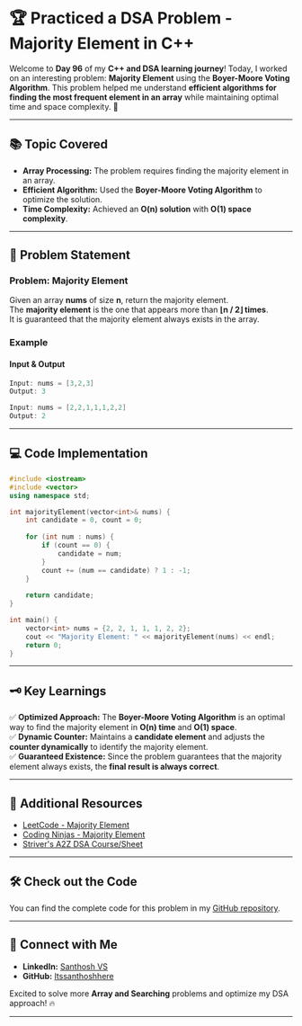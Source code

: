 # 🏆 Practiced a DSA Problem - Majority Element in C++

Welcome to **Day 96** of my **C++ and DSA learning journey**! Today, I worked on an interesting problem: **Majority Element** using the **Boyer-Moore Voting Algorithm**. This problem helped me understand **efficient algorithms for finding the most frequent element in an array** while maintaining optimal time and space complexity. 🚀  

---

## 📚 Topic Covered
- **Array Processing:** The problem requires finding the majority element in an array.
- **Efficient Algorithm:** Used the **Boyer-Moore Voting Algorithm** to optimize the solution.
- **Time Complexity:** Achieved an **O(n) solution** with **O(1) space complexity**.

---

## 📝 Problem Statement

### Problem: **Majority Element**

Given an array **nums** of size **n**, return the majority element.  
The **majority element** is the one that appears more than **⌊n / 2⌋ times**.  
It is guaranteed that the majority element always exists in the array.

### Example
#### **Input & Output**
```cpp
Input: nums = [3,2,3]
Output: 3

Input: nums = [2,2,1,1,1,2,2]
Output: 2
```

---

## 💻 Code Implementation

```cpp
#include <iostream>
#include <vector>
using namespace std;

int majorityElement(vector<int>& nums) {
    int candidate = 0, count = 0;
    
    for (int num : nums) {
        if (count == 0) {
            candidate = num;
        }
        count += (num == candidate) ? 1 : -1;
    }
    
    return candidate;
}

int main() {
    vector<int> nums = {2, 2, 1, 1, 1, 2, 2};
    cout << "Majority Element: " << majorityElement(nums) << endl;
    return 0;
}
```

---

## 🗝️ Key Learnings
✅ **Optimized Approach:** The **Boyer-Moore Voting Algorithm** is an optimal way to find the majority element in **O(n) time** and **O(1) space**.  
✅ **Dynamic Counter:** Maintains a **candidate element** and adjusts the **counter dynamically** to identify the majority element.  
✅ **Guaranteed Existence:** Since the problem guarantees that the majority element always exists, the **final result is always correct**.  

---

## 🔗 Additional Resources
- [LeetCode - Majority Element](https://leetcode.com/problems/majority-element/)  
- [Coding Ninjas - Majority Element](https://www.naukri.com/code360/problems/majority-element_6783241?utm_source=striver&utm_medium=website&utm_campaign=codestudio_a_zcourse&leftPanelTabValue=PROBLEM)  
- [Striver's A2Z DSA Course/Sheet](https://takeuforward.org/strivers-a2z-dsa-course/)  

---

## 🛠️ Check out the Code
You can find the complete code for this problem in my [GitHub repository](https://github.com/Itssanthoshhere/Data-Structures-and-Algorithms/blob/main/C%2B%2B%20with%20DSA-learning-journey/Day96%20-%20Solve%20Problems%20on%20Arrays%20%5BMedium%5D%20-%20Majority%20Element/Majority_Element.cpp).  

---

## 🔗 Connect with Me
- **LinkedIn:** [Santhosh VS](https://www.linkedin.com/in/thesanthoshvs/)  
- **GitHub:** [Itssanthoshhere](https://github.com/Itssanthoshhere)  

Excited to solve more **Array and Searching** problems and optimize my DSA approach! 🔥  

---
